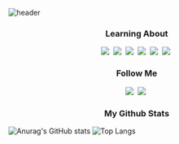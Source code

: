 ![header](https://capsule-render.vercel.app/api?type=soft&color=hexacode000000&text=Welcome!&fontColor=8000FF&fontAlign=78&animation=fadeIn)
</p>


<h3 align="center"> Learning About </h3>
<p align="center">
    <img src="https://img.shields.io/badge/C++-2bc6d4?style=flat-square&logo=C++&logoColor=white"/></a>&nbsp
    <img src="https://img.shields.io/badge/C-A8B9CC?style=flat-square&logo=C&logoColor=white"/></a>&nbsp
    <img src="https://img.shields.io/badge/Python-3776AB?style=flat-square&logo=Python&logoColor=white"/></a>&nbsp
    <img src="https://img.shields.io/badge/Unity-d4692b?style=flat-square&logo=Unity&logoColor=white"/></a>&nbsp
    <img src="https://img.shields.io/badge/GitHub-181717?style=flat-square&logo=GitHub&logoColor=white"/></a>&nbsp
    <img src="https://img.shields.io/badge/.NET-512BD4?style=flat-square&logo=.NET&logoColor=white"/></a>&nbsp
    
</p>
<h3 align="center"> Follow Me </h3>
<p align="center">
  <a href="https://instagram.com/gmlwo_00?igshid=YmMyMTA2M2Y="><img src="https://img.shields.io/badge/Instagram-E4405F?style=flat-square&logo=Instagram&logoColor=white&link=https://instagram.com/gmlwo_00?igshid=YmMyMTA2M2Y="/></a>&nbsp
      <a href="https://itr1823er@naver.com?igshid=YmMyMTA2M2Y="><img src="https://img.shields.io/badge/Naver-00FF00?style=flat-square&logo=Email&logoColor=white&link=https://itr1823er@naver.com?igshid=YmMyMTA2M2Y="/></a>&nbsp
</p>

<h3 align="center"> My Github Stats </h3>

![Anurag's GitHub stats](https://github-readme-stats.vercel.app/api?username=chlgmlwo&show_icons=true&theme=midnight-purple)
</n>
![Top Langs](https://github-readme-stats.vercel.app/api/top-langs/?username=chlgmlwo&layout=compact&theme=midnight-purple)
